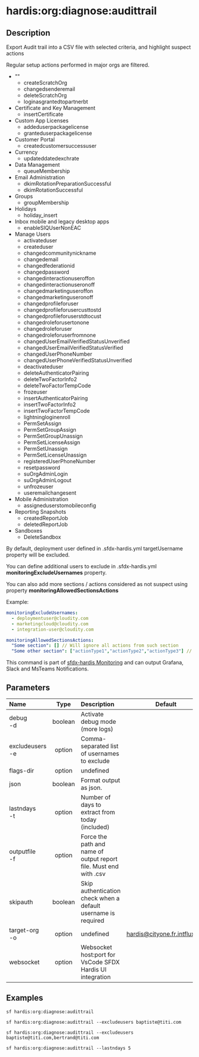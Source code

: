 <!-- This file has been generated with command 'sf hardis:doc:plugin:generate'. Please do not update it manually or it may be overwritten -->
# hardis:org:diagnose:audittrail

## Description

Export Audit trail into a CSV file with selected criteria, and highlight suspect actions

Regular setup actions performed in major orgs are filtered.

- ""
  - createScratchOrg
  - changedsenderemail
  - deleteScratchOrg
  - loginasgrantedtopartnerbt
- Certificate and Key Management
  - insertCertificate
- Custom App Licenses
  - addeduserpackagelicense
  - granteduserpackagelicense
- Customer Portal
  - createdcustomersuccessuser
- Currency
  - updateddatedexchrate
- Data Management
  - queueMembership
- Email Administration
  - dkimRotationPreparationSuccessful
  - dkimRotationSuccessful
- Groups
  - groupMembership
- Holidays
  - holiday_insert
- Inbox mobile and legacy desktop apps
  - enableSIQUserNonEAC
- Manage Users
  - activateduser
  - createduser
  - changedcommunitynickname
  - changedemail
  - changedfederationid
  - changedpassword
  - changedinteractionuseroffon
  - changedinteractionuseronoff
  - changedmarketinguseroffon
  - changedmarketinguseronoff
  - changedprofileforuser
  - changedprofileforusercusttostd
  - changedprofileforuserstdtocust
  - changedroleforusertonone
  - changedroleforuser
  - changedroleforuserfromnone
  - changedUserEmailVerifiedStatusUnverified
  - changedUserEmailVerifiedStatusVerified
  - changedUserPhoneNumber
  - changedUserPhoneVerifiedStatusUnverified
  - deactivateduser
  - deleteAuthenticatorPairing
  - deleteTwoFactorInfo2
  - deleteTwoFactorTempCode
  - frozeuser
  - insertAuthenticatorPairing
  - insertTwoFactorInfo2
  - insertTwoFactorTempCode
  - lightningloginenroll
  - PermSetAssign
  - PermSetGroupAssign
  - PermSetGroupUnassign
  - PermSetLicenseAssign
  - PermSetUnassign
  - PermSetLicenseUnassign
  - registeredUserPhoneNumber
  - resetpassword
  - suOrgAdminLogin
  - suOrgAdminLogout
  - unfrozeuser
  - useremailchangesent
- Mobile Administration
  - assigneduserstomobileconfig
- Reporting Snapshots
  - createdReportJob
  - deletedReportJob
- Sandboxes
  - DeleteSandbox

By default, deployment user defined in .sfdx-hardis.yml targetUsername property will be excluded.

You can define additional users to exclude in .sfdx-hardis.yml **monitoringExcludeUsernames** property.

You can also add more sections / actions considered as not suspect using property **monitoringAllowedSectionsActions**

Example:

```yaml
monitoringExcludeUsernames:
  - deploymentuser@cloudity.com
  - marketingcloud@cloudity.com
  - integration-user@cloudity.com

monitoringAllowedSectionsActions:
  "Some section": [] // Will ignore all actions from such section
  "Some other section": ["actionType1","actionType2","actionType3"] // Will ignore only those 3 actions from section "Some other section". Other actions in the same section will be considered as suspect.
```

This command is part of [sfdx-hardis Monitoring](https://sfdx-hardis.cloudity.com/salesforce-monitoring-suspect-audit-trail/) and can output Grafana, Slack and MsTeams Notifications.


## Parameters

| Name                |  Type   | Description                                                       |           Default            | Required | Options |
|:--------------------|:-------:|:------------------------------------------------------------------|:----------------------------:|:--------:|:-------:|
| debug<br/>-d        | boolean | Activate debug mode (more logs)                                   |                              |          |         |
| excludeusers<br/>-e | option  | Comma-separated list of usernames to exclude                      |                              |          |         |
| flags-dir           | option  | undefined                                                         |                              |          |         |
| json                | boolean | Format output as json.                                            |                              |          |         |
| lastndays<br/>-t    | option  | Number of days to extract from today (included)                   |                              |          |         |
| outputfile<br/>-f   | option  | Force the path and name of output report file. Must end with .csv |                              |          |         |
| skipauth            | boolean | Skip authentication check when a default username is required     |                              |          |         |
| target-org<br/>-o   | option  | undefined                                                         | hardis@cityone.fr.intfluxne2 |          |         |
| websocket           | option  | Websocket host:port for VsCode SFDX Hardis UI integration         |                              |          |         |

## Examples

```shell
sf hardis:org:diagnose:audittrail
```

```shell
sf hardis:org:diagnose:audittrail --excludeusers baptiste@titi.com
```

```shell
sf hardis:org:diagnose:audittrail --excludeusers baptiste@titi.com,bertrand@titi.com
```

```shell
sf hardis:org:diagnose:audittrail --lastndays 5
```



